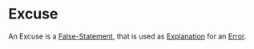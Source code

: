 # Excuse

An Excuse is a [False-Statement](600142.md), that is used as [Explanation](60014.md) for an [Error](60074.md).
